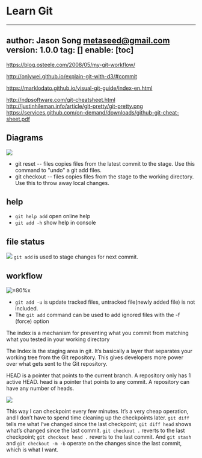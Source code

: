 # Learn Git
---
author: Jason Song <metaseed@gmail.com>
version: 1.0.0
tag: []
enable: [toc]
---
https://blog.osteele.com/2008/05/my-git-workflow/

http://onlywei.github.io/explain-git-with-d3/#commit

https://marklodato.github.io/visual-git-guide/index-en.html

http://ndpsoftware.com/git-cheatsheet.html
http://justinhileman.info/article/git-pretty/git-pretty.png
https://services.github.com/on-demand/downloads/github-git-cheat-sheet.pdf

## Diagrams

![](https://marklodato.github.io/visual-git-guide/basic-usage.svg)
* git reset -- files copies files from the latest commit to the stage. Use this command to "undo" a git add files. 
* git checkout -- files copies files from the stage to the working directory. Use this to throw away local changes.


## help
* `git help add` open online help
* `git add -h` show help in console

## file status
![](https://git-scm.com/book/en/v2/images/lifecycle.png)
`git add` is used to stage changes for next commit.
## workflow
![=80%x](https://i.stack.imgur.com/MgaV9.png)

* `git add -u` is update tracked files, untracked file(newly added file) is not included.
* The `git add` command can be used to add ignored files with the -f (force) option

The index is a mechanism for preventing what you commit from matching what you tested in your working directory

The Index is the staging area in git. It’s basically a layer that separates your working tree from the Git repository. This gives developers more power over what gets sent to the Git repository.

HEAD is a pointer that points to the current branch. A repository only has 1 active HEAD.
head is a pointer that points to any commit. A repository can have any number of heads.

![](https://images.osteele.com/2008/git-workflow.png)

This way I can checkpoint every few minutes. It’s a very cheap operation, and I don’t have to spend time cleaning up the checkpoints later. `git diff` tells me what I’ve changed since the last checkpoint; `git diff head` shows what’s changed since the last commit. `git checkout .` reverts to the last checkpoint; `git checkout head .` reverts to the last commit. And `git stash` and `git checkout -m -b` operate on the changes since the last commit, which is what I want.
